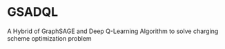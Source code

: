 # GSADQL
A Hybrid of GraphSAGE and Deep Q-Learning Algorithm to solve charging scheme optimization problem
